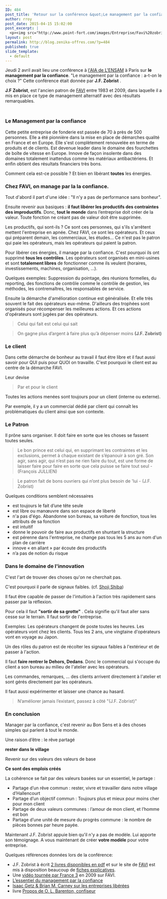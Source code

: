 ```yaml
---
ID: 484
post_title: 'Retour sur la conférence &quot;Le management par la confiance&quot; par J.F. Zobrist'
author: rroy
post_date: 2015-04-15 15:02:00
post_excerpt: |
  <p><img src="http://www.point-fort.com/images/Entreprise/Favi%20zobrist.jpg" alt="" /></p> <p>Jeudi 2 avril avait lieu une conférence à <a href="http://www.aiaensam.com">l'AIA de L'ENSAM</a> à Paris sur <strong>le management par la confiance</strong>. "Le management par la confiance&nbsp;: a-t-on le choix ?" Cette conférence était donnée par <strong>J.F. Zobrist</strong> .</p> <p><strong>J.F Zobrist</strong>, est l'ancien patron de <a href="http://favi.com">FAVI</a> entre 1983 et 2009, dans laquelle il a mis en place ce type de management alternatif avec des résultats remarquables.</p>
layout: post
permalink: http://blog.zenika-offres.com/?p=484
published: true
slide_template:
  - default
---
```

Jeudi 2 avril avait lieu une conférence à <a href="http://www.aiaensam.com">l'AIA de L'ENSAM</a> à Paris sur <strong>le management par la confiance</strong>. "Le management par la confiance : a-t-on le choix ?" Cette conférence était donnée par <strong>J.F. Zobrist</strong> .

<strong>J.F Zobrist</strong>, est l'ancien patron de <a href="http://favi.com">FAVI</a> entre 1983 et 2009, dans laquelle il a mis en place ce type de management alternatif avec des résultats remarquables.

<!--more-->
<h3><img class=" aligncenter" src="http://www.point-fort.com/images/Entreprise/Favi%20zobrist.jpg" alt="" /></h3>
<h3>Le Management par la confiance</h3>
Cette petite entreprise de fonderie est passée de 70 à près de 500 personnes. Elle a été pionnière dans la mise en place de démarches qualité en France et en Europe. Elle s'est complètement renouvelée en terme de produits et de clients. Est devenue leader dans le domaine des fourchettes de boîte de vitesse en Europe. Innove de façon insolente dans des domaines totalement inattendus comme les matériaux antibactériens. Et enfin obtient des résultats financiers très bons.

Comment cela est-ce possible ? Et bien en libérant <strong>toutes</strong> les énergies.
<h3>Chez FAVI, on manage par la la confiance.</h3>
Tout d'abord il part d'une idée : "Il n'y a pas de performance sans bonheur".

Ensuite revenir aux basiques : <strong>il faut libérer les productifs des contraintes des improductifs</strong>. Donc, <strong>tout le monde</strong> dans l’entreprise doit créer de la valeur. Toute fonction ne créant pas de valeur doit être supprimée.

Les productifs, qui sont-ils ? Ce sont ces personnes, qui s'ils s'arrêtent mettent l'entreprise en apnée. Chez FAVI, ce sont les opérateurs. Et ceux qui préparent demain, les commerciaux, les études... Ce n'est pas le patron qui paie les opérateurs, mais les opérateurs qui paient la patron.

Pour libérer ces énergies, il manage par la confiance. C'est pourquoi ils ont supprimé <strong>tous les contrôles</strong>. Les opérateurs sont organisés en mini-usines et sont <strong>totalement libres</strong> de fonctionner comme ils veulent (horaires, investissements, machines, organisation, ...).

Quelques exemples: Suppression du pointage, des réunions formelles, du reporting, des fonctions de contrôle comme le contrôle de gestion, les méthodes, les contremaîtres, les responsables de service.

Ensuite la démarche d'amélioration continue est généralisée. Et elle très souvent le fait des opérateurs eux-même. D'ailleurs des trophées sont organisés pour récompenser les meilleures actions. Et ces actions d'opérateurs sont jugées par des opérateurs.
<blockquote>Celui qui fait est celui qui sait</blockquote>
<blockquote>On gagne plus d’argent à faire plus qu’à dépenser moins <strong>(J.F. Zobrist)</strong></blockquote>
<h3>Le client</h3>
Dans cette démarche de bonheur au travail il faut être libre et il faut aussi savoir pour QUI puis pour QUOI on travaille. C'est pourquoi le client est au centre de la démarche FAVI.

Leur devise
<blockquote>Par et pour le client</blockquote>
Toutes les actions menées sont toujours pour un client (interne ou externe).

Par exemple, il y a un commercial dédié par client qui connaît les problématiques du client ainsi que son contexte.
<h3>Le Patron</h3>
Il prône sans organiser. Il doit faire en sorte que les choses se fassent toutes seules.
<blockquote>Le bon prince est celui qui, en supprimant les contraintes et les exclusions, permet à chaque existant de s’épanouir à son gré. Son agir, sans agir, qui n’est pas ne rien faire du tout, est une forme de laisser faire pour faire en sorte que cela puisse se faire tout seul - (François JULLIEN)</blockquote>
<blockquote>Le patron fait de bons ouvriers qui n’ont plus besoin de 'lui - (J.F. Zobrist)</blockquote>
Quelques conditions semblent nécessaires
<ul>
	<li>est toujours le fait d’une tête seule</li>
	<li>est libre ou manœuvre dans son espace de liberté</li>
	<li>n'a pas d'égo. Abandonne son bureau, sa voiture de fonction, tous les attributs de sa fonction</li>
	<li>est intuitif</li>
	<li>donne le pouvoir de faire aux productifs en shuntant la structure</li>
	<li>est pérenne dans l'entreprise, ne change pas tous les 5 ans au nom d'un plan de carrière</li>
	<li>innove « en allant » par écoute des productifs</li>
	<li>n’a pas de notion du risque</li>
</ul>
<h3>Dans le domaine de l'innovation</h3>
C'est l'art de trouver des choses qu'on ne cherchait pas.

C'est pourquoi il parle de signaux faibles. (cf. <a href="http://fr.wikipedia.org/wiki/Shoji_Shiba">Shoji Shiba</a>)

Il faut être capable de passer de l'intuition à l'action très rapidement sans passer par la réflexion.

Pour cela il faut <strong>"sortir de sa grotte"</strong> . Cela signifie qu'il faut aller sans cesse sur le terrain. Il faut sortir de l'entreprise.

Exemples: Les opérateurs changent de poste toutes les heures. Les opérateurs vont chez les clients. Tous les 2 ans, une vingtaine d'opérateurs vont en voyage au Japon.

Un des rôles du patron est de récolter les signaux faibles à l'extérieur et de passer à l'action.

Il faut <strong>faire rentrer le Dehors, Dedans</strong>. Donc le commercial qui s'occupe du client a son bureau au milieu de l'atelier avec les opérateurs.

Les commandes, remarques, ... des clients arrivent directement à l'atelier et sont gérés directement par les opérateurs.

Il faut aussi expérimenter et laisser une chance au hasard.
<blockquote>N’améliorer jamais l’existant, passez à côté "(J.F. Zobrist)"</blockquote>
<h3>En conclusion</h3>
Manager par la confiance, c'est revenir au Bon Sens et à des choses simples qui parlent à tout le monde.

Une raison d’être : le rêve partagé

<strong>rester dans le village</strong>

Revenir sur des valeurs des valeurs de base

<strong>Ce sont des emplois créés</strong>

La cohérence se fait par des valeurs basées sur un essentiel, le partage :
<ul>
	<li>Partage d’un rêve commun : rester, vivre et travailler dans notre village d’Hallencourt</li>
	<li>Partage d’un objectif commun : Toujours plus et mieux pour moins cher pour mon client</li>
	<li>Partage de deux valeurs communes : l’amour de mon client, et l’homme est bon</li>
	<li>Partage d’une unité de mesure du progrès commune : le nombre de pièces bonnes par heure payée.</li>
</ul>
Maintenant J.F. Zobrist appuie bien qu'il n'y a pas de modèle. Lui apporte son témoignage. A vous maintenant de créer <strong>votre modèle</strong> pour votre entreprise.

Quelques références données lors de la conférence:
<ul>
	<li>J.F. Zobrist à écrit <a href="http://favi.com/managf.php">2 livres disponibles en pdf</a> et sur le site de <a href="http://favi.com">FAVI</a> est mis à disposition beaucoup de <a href="http://favi.com/manago.php">fiches explicatives</a>.</li>
	<li>Une <a href="https://www.youtube.com/watch?v=pBTdhwXpKOA">vidéo tournée par France 3</a> en 2009 sur FAVI.</li>
	<li><a href="http://www.favi.com/download.php?fich=management/systeme/management_par_la_confiance_r.pdf">L’essentiel du management par la confiance</a></li>
	<li><a href="http://liberteetcie.com/2013/02/edition-poche-de-liberte-cie/">Isaac Getz &amp; Brian M. Carney sur les entreprises libérées</a></li>
	<li>livre <a href="http://www.babelio.com/livres/Detoeuf-Propos-de-OL-Barenton-confiseur/144043">Propos de O. L. Barenton, confiseur</a></li>
</ul>